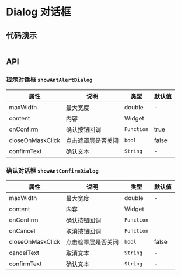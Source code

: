 # Dialog 对话框

## 代码演示

```dart src=../example/lib/pages/dialog_page.dart preview=/dialog

```

## API

### 提示对话框 `showAntAlertDialog`

| 属性               | 说明        | 类型         | 默认值   |
|------------------|-----------|------------|-------|
| maxWidth         | 最大宽度      | double     | -     |
| content          | 内容        | Widget     |       | 
| onConfirm        | 确认按钮回调    | `Function` | true  |
| closeOnMaskClick | 点击遮罩层是否关闭 | `bool`     | false | 
| confirmText      | 确认文本      | `String`   | -     |

### 确认对话框 `showAntConfirmDialog`

| 属性               | 说明        | 类型         | 默认值   |
|------------------|-----------|------------|-------|
| maxWidth         | 最大宽度      | double     | -     |
| content          | 内容        | Widget     |       | 
| onConfirm        | 确认按钮回调    | `Function` |       |
| onCancel         | 取消按钮回调    | `Function` |       |
| closeOnMaskClick | 点击遮罩层是否关闭 | `bool`     | false | 
| cancelText       | 取消文本      | `String`   | -     |
| confirmText      | 确认文本      | `String`   | -     |
